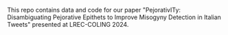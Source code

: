This repo contains data and code for our paper "PejorativITy: Disambiguating Pejorative Epithets to Improve Misogyny Detection in Italian Tweets" presented at LREC-COLING 2024.
